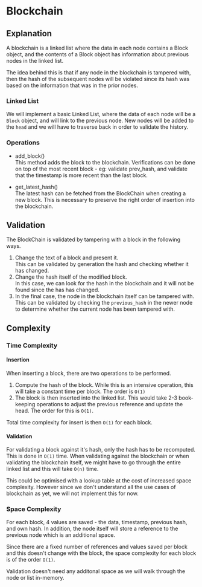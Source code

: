 # Blockchain
## Explanation
A blockchain is a linked list where the data in each node contains a Block 
object, and the contents of a Block object has information about previous nodes
in the linked list.

The idea behind this is that if any node in the blockchain is tampered with, 
then the hash of the subsequent nodes will be violated since its hash was
based on the information that was in the prior nodes.

### Linked List
We will implement a basic Linked List, where the data of each node will be a
`Block` object, and will link to the previous node. New nodes will be added
to the `head` and we will have to traverse back in order to validate the 
history.

### Operations
+ add_block()\
This method adds the block to the blockchain. Verifications can be done on top
of the most recent block - eg: validate prev_hash, and validate that the 
timestamp is more recent than the last block.

+ get_latest_hash()\
The latest hash can be fetched from the BlockChain when creating a new block.
This is necessary to preserve the right order of insertion into the blockchain.

## Validation
The BlockChain is validated by tampering with a block in the following ways.
1. Change the text of a block and present it.\
This can be validated by generation the hash and checking whether it has changed.
2. Change the hash itself of the modified block.\
In this case, we can look for the hash in the blockchain and it will not be
found since the has has changed.
3. In the final case, the node in the blockchain itself can be tampered with.\
This can be validated by checking the `previous_hash` in the newer node to 
determine whether the current node has been tampered with.

## Complexity
### Time Complexity
#### Insertion
When inserting a block, there are two operations to be performed. 
1. Compute the hash of the block. While this is an intensive operation, this will
take a constant time per block. The order is `O(1)`
2. The block is then inserted into the linked list. This would take 2-3 book-keeping 
operations to adjust the previous reference and update the head. The order for this
is `O(1)`.

Total time complexity for insert is then `O(1)` for each block.

#### Validation
For validating a block against it's hash, only the hash has to be recomputed. 
This is done in `O(1)` time. When validating against the blockchain or when
validating the blockchain itself, we might have to go through the entire linked
list and this will take `O(n)` time.

This could be optimised with a lookup table at the cost of increased space complexity.
However since we don't understand all the use cases of blockchain as yet, we will 
not implement this for now.

### Space Complexity

For each block, 4 values are saved - the data, timestamp, previous hash, and
own hash. In addition, the node itself will store a reference to the previous node
which is an additional space. 

Since there are a fixed number of references and values saved per block and this
doesn't change with the block, the space complexity for each block is of the order
`O(1)`.

Validation doesn't need any additonal space as we will walk through the node
or list in-memory.
